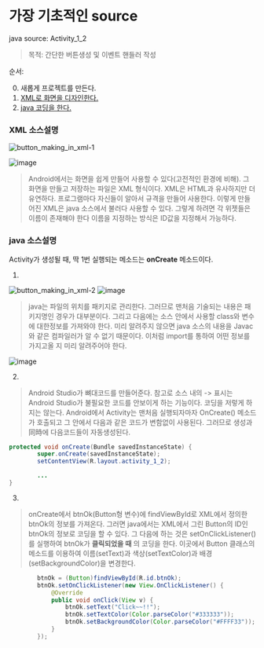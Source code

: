 #  가장 기초적인 source
java source: Activity_1_2
> 목적: 간단한 버튼생성 및 이벤트 핸들러 작성

순서:

0. 새롭게 프로젝트를 만든다.
1. [XML로 화면을 디자인한다.](/app/src/main/res/layout/activity_1_2.xml) 
2. [java 코딩을 한다.](/app/src/main/java/com/example/snake/androjavaexample/day3/Activity_1_2.java) 

### XML 소스설명

![button_making_in_xml-1](https://user-images.githubusercontent.com/12086377/27162063-0a836da6-51ba-11e7-8679-b87a261a4ffc.gif)

![image](https://user-images.githubusercontent.com/12086377/27161424-4bff8836-51b6-11e7-9d23-cc4f02b493f9.png)

> Android에서는 화면을 쉽게 만들어 사용할 수 있다(고전적인 환경에 비해). 그 화면을 만들고 저장하는 파일은 XML 형식이다. XML은 HTML과 유사하지만 더 유연하다. 프로그램마다 자신들이 알아서 규격을 만들어 사용한다. 이렇게 만들어진 XML은 java 소스에서 불러다 사용할 수 있다. 그렇게 하려면 각 위젯들은 이름이 존재해야 한다 이름을 지정하는 방식은 ID값을 지정해서 가능하다.

### java 소스설명
Activity가 생성될 때, 딱 1번 실행되는 메소드는 **onCreate** 메소드이다.

1.

![button_making_in_xml-2](https://user-images.githubusercontent.com/12086377/27162102-3afb4486-51ba-11e7-89ba-f0594331e25f.gif)
![image](https://user-images.githubusercontent.com/12086377/27160504-c38c61e6-51af-11e7-807e-cce941aadbff.png)

> java는 파일의 위치를 패키지로 관리한다. 그러므로 맨처음 기술되는 내용은 패키지명인 경우가 대부분이다. 그리고 다음에는 소스 안에서 사용할 class와 변수에 대한정보를 가져와야 한다. 미리 알려주지 않으면 java 소스의 내용을 Javac와 같은 컴파일러가 알 수 없기 때문이다. 이처럼 import를 통하여 어떤 정보를 가지고올 지 미리 알려주어야 한다.

![image](https://user-images.githubusercontent.com/12086377/27160982-21722374-51b3-11e7-8f81-ca15d786965f.png)

2.
> Android Studio가 뼈대코드를 만들어준다. 참고로 소스 내의 -> 표시는 Android Studio가 불필요한 코드를 안보이게 하는 기능이다. 코딩을 저렇게 하지는 않는다. Android에서 Activity는 맨처음 실행되자마자 OnCreate() 메소드가 호출되고 그 안에서 다음과 같은 코드가 변함없이 사용된다. 그러므로 생성과 同時에 다음코드들이 자동생성된다.

~~~java
protected void onCreate(Bundle savedInstanceState) {
        super.onCreate(savedInstanceState);
        setContentView(R.layout.activity_1_2);

        ...
}
~~~

3.
> onCreate에서 btnOk(Button형 변수)에 findViewById로 XML에서 정의한 btnOk의 정보를 가져온다.
그러면 java에서는 XML에서 그린 Button의 ID인 btnOk의 정보로 코딩을 할 수 있다. 그 다음에 하는
것은 setOnClickListener()를 실행하여 btnOk가 **클릭되었을 때** 의 코딩을 한다. 이곳에서 Button 클래스의
메소드를 이용하여 이름(setText)과 색상(setTextColor)과 배경(setBackgroundColor)을 변경한다.

~~~java
        btnOk = (Button)findViewById(R.id.btnOk);
        btnOk.setOnClickListener(new View.OnClickListener() {
            @Override
            public void onClick(View v) {
                btnOk.setText("Click~~!!");
                btnOk.setTextColor(Color.parseColor("#333333"));
                btnOk.setBackgroundColor(Color.parseColor("#FFFF33"));
            }
        });
~~~